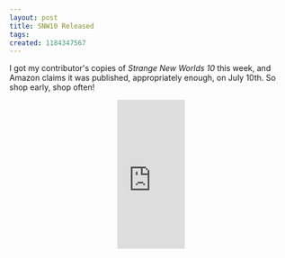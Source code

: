 ```yaml
---
layout: post
title: SNW10 Released
tags: 
created: 1184347567
---
```

I got my contributor's copies of <em>Strange New Worlds 10</em> this week, and Amazon claims it was published, appropriately enough, on July 10th.  So shop early, shop often!

<div style="text-align: center;"><iframe src="http://rcm.amazon.com/e/cm?t=mcdema-20&o=1&p=8&l=as1&asins=1416544380&fc1=000000&lc1=004477&bc1=ffffff&npa=1&lt1=_top&IS2=1&f=ifr&bg1=ffffff&f=ifr" width="120" height="265" scrolling="no" marginwidth="0" marginheight="0" frameborder="0"></iframe>
</div>
